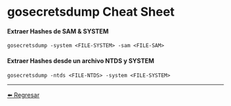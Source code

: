 # gosecretsdump Cheat Sheet

#### Extraer Hashes de SAM & SYSTEM
```
gosecretsdump -system <FILE-SYSTEM> -sam <FILE-SAM>
```

#### Extraer Hashes desde un archivo NTDS y SYSTEM
```
gosecretsdump -ntds <FILE-NTDS> -system <FILE-SYSTEM>
```

---

[:arrow_left: Regresar](https://github.com/m4lal0/cheatsheets)